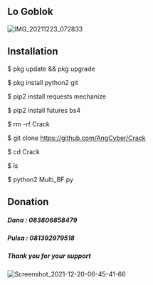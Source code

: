 ## Lo Goblok
![IMG_20211223_072833](https://user-images.githubusercontent.com/92802033/147174546-f6cd1fc3-6856-444a-bf13-218c0eb34141.jpg)


## Installation
$ pkg update && pkg upgrade

$ pkg install python2 git

$ pip2 install requests mechanize

$ pip2 install futures bs4

$ rm -rf Crack

$ git clone https://github.com/AngCyber/Crack

$ cd Crack

$ ls

$ python2 Multi_BF.py

## Donation
##### Dana  : 083806858479
##### Pulsa : 081392979518
##### Thank you for your support
![Screenshot_2021-12-20-06-45-41-66](https://user-images.githubusercontent.com/92802033/147174748-570e18af-3a23-4cf5-affe-d5776f5bfa0d.jpg)
